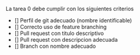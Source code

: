 La tarea 0 debe cumplir con los siguientes criterios

- [] Perfil de git adecuado (nombre identificable)
- [] Correcto uso de feature branching
- [] Pull request con titulo descriptivo
- [] Pull request con descripcion adecuada
- [] Branch con nombre adecuado